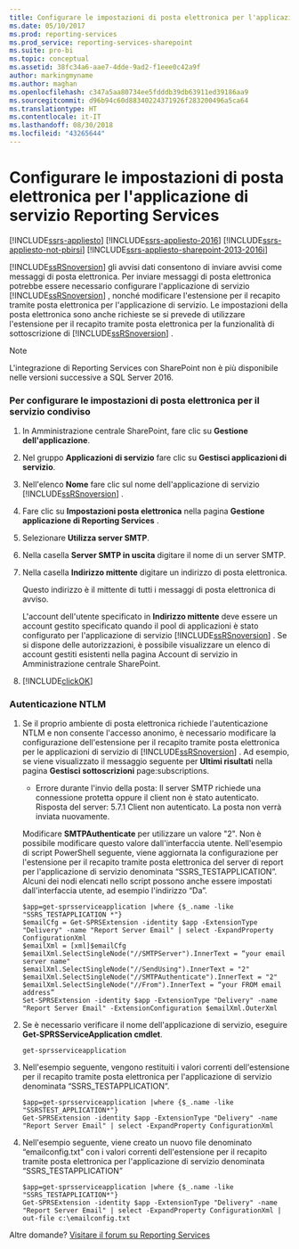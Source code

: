```yaml
---
title: Configurare le impostazioni di posta elettronica per l'applicazione di servizio Reporting Services | Microsoft Docs
ms.date: 05/10/2017
ms.prod: reporting-services
ms.prod_service: reporting-services-sharepoint
ms.suite: pro-bi
ms.topic: conceptual
ms.assetid: 38fc34a6-aae7-4dde-9ad2-f1eee0c42a9f
author: markingmyname
ms.author: maghan
ms.openlocfilehash: c347a5aa80734ee5fdddb39db63911ed39186aa9
ms.sourcegitcommit: d96b94c60d88340224371926f283200496a5ca64
ms.translationtype: HT
ms.contentlocale: it-IT
ms.lasthandoff: 08/30/2018
ms.locfileid: "43265644"
---
```

# <a name="configure-e-mail-for-a-reporting-services-service-application"></a>Configurare le impostazioni di posta elettronica per l'applicazione di servizio Reporting Services

[!INCLUDE[ssrs-appliesto](../../includes/ssrs-appliesto.md)] [!INCLUDE[ssrs-appliesto-2016](../../includes/ssrs-appliesto-2016.md)] [!INCLUDE[ssrs-appliesto-not-pbirsi](../../includes/ssrs-appliesto-not-pbirs.md)] [!INCLUDE[ssrs-appliesto-sharepoint-2013-2016i](../../includes/ssrs-appliesto-sharepoint-2013-2016.md)]

[!INCLUDE[ssRSnoversion](../../includes/ssrsnoversion-md.md)] gli avvisi dati consentono di inviare avvisi come messaggi di posta elettronica. Per inviare messaggi di posta elettronica potrebbe essere necessario configurare l'applicazione di servizio [!INCLUDE[ssRSnoversion](../../includes/ssrsnoversion-md.md)] , nonché modificare l'estensione per il recapito tramite posta elettronica per l'applicazione di servizio. Le impostazioni della posta elettronica sono anche richieste se si prevede di utilizzare l'estensione per il recapito tramite posta elettronica per la funzionalità di sottoscrizione di [!INCLUDE[ssRSnoversion](../../includes/ssrsnoversion-md.md)] .  

> [!NOTE]
> L'integrazione di Reporting Services con SharePoint non è più disponibile nelle versioni successive a SQL Server 2016.
  
### <a name="to-configure-e-mail-for-the-shared-service"></a>Per configurare le impostazioni di posta elettronica per il servizio condiviso  
  
1.  In Amministrazione centrale SharePoint, fare clic su **Gestione dell'applicazione**.  
  
2.  Nel gruppo **Applicazioni di servizio** fare clic su **Gestisci applicazioni di servizio**.  
  
3.  Nell'elenco **Nome** fare clic sul nome dell'applicazione di servizio [!INCLUDE[ssRSnoversion](../../includes/ssrsnoversion-md.md)] .  
  
4.  Fare clic su **Impostazioni posta elettronica** nella pagina **Gestione applicazione di Reporting Services** .  
  
5.  Selezionare **Utilizza server SMTP**.  
  
6.  Nella casella **Server SMTP in uscita** digitare il nome di un server SMTP.  
  
7.  Nella casella **Indirizzo mittente** digitare un indirizzo di posta elettronica.  
  
     Questo indirizzo è il mittente di tutti i messaggi di posta elettronica di avviso.  
  
     L'account dell'utente specificato in **Indirizzo mittente** deve essere un account gestito specificato quando il pool di applicazioni è stato configurato per l'applicazione di servizio [!INCLUDE[ssRSnoversion](../../includes/ssrsnoversion-md.md)] . Se si dispone delle autorizzazioni, è possibile visualizzare un elenco di account gestiti esistenti nella pagina Account di servizio in Amministrazione centrale SharePoint.  
  
8.  [!INCLUDE[clickOK](../../includes/clickok-md.md)]  
  
### <a name="ntlm-authentication"></a>Autenticazione NTLM  
  
1.  Se il proprio ambiente di posta elettronica richiede l'autenticazione NTLM e non consente l'accesso anonimo, è necessario modificare la configurazione dell'estensione per il recapito tramite posta elettronica per le applicazioni di servizio di [!INCLUDE[ssRSnoversion](../../includes/ssrsnoversion-md.md)] . Ad esempio, se viene visualizzato il messaggio seguente per **Ultimi risultati** nella pagina **Gestisci sottoscrizioni** page:subscriptions.  
  
    -   Errore durante l'invio della posta: Il server SMTP richiede una connessione protetta oppure il client non è stato autenticato. Risposta del server: 5.7.1 Client non autenticato. La posta non verrà inviata nuovamente.  
  
     Modificare **SMTPAuthenticate** per utilizzare un valore "2". Non è possibile modificare questo valore dall'interfaccia utente. Nell'esempio di script PowerShell seguente, viene aggiornata la configurazione per l'estensione per il recapito tramite posta elettronica del server di report per l'applicazione di servizio denominata “SSRS_TESTAPPLICATION”. Alcuni dei nodi elencati nello script possono anche essere impostati dall'interfaccia utente, ad esempio l'indirizzo “Da”.  
  
    ```  
    $app=get-sprsserviceapplication |where {$_.name -like "SSRS_TESTAPPLICATION *"}  
    $emailCfg = Get-SPRSExtension -identity $app -ExtensionType "Delivery" -name "Report Server Email" | select -ExpandProperty ConfigurationXml   
    $emailXml = [xml]$emailCfg   
    $emailXml.SelectSingleNode("//SMTPServer").InnerText = “your email server name"  
    $emailXml.SelectSingleNode("//SendUsing").InnerText = "2"  
    $emailXml.SelectSingleNode("//SMTPAuthenticate").InnerText = "2"  
    $emailXml.SelectSingleNode("//From").InnerText = “your FROM email address”  
    Set-SPRSExtension -identity $app -ExtensionType "Delivery" -name "Report Server Email" -ExtensionConfiguration $emailXml.OuterXml  
    ```  
  
2.  Se è necessario verificare il nome dell'applicazione di servizio, eseguire **Get-SPRSServiceApplication cmdlet**.  
  
    ```  
    get-sprsserviceapplication  
    ```  
  
3.  Nell'esempio seguente, vengono restituiti i valori correnti dell'estensione per il recapito tramite posta elettronica per l'applicazione di servizio denominata “SSRS_TESTAPPLICATION”.  
  
    ```  
    $app=get-sprsserviceapplication |where {$_.name -like "SSRSTEST_APPLICATION*"}  
    Get-SPRSExtension -identity $app -ExtensionType "Delivery" -name "Report Server Email" | select -ExpandProperty ConfigurationXml  
    ```  
  
4.  Nell'esempio seguente, viene creato un nuovo file denominato “emailconfig.txt” con i valori correnti dell'estensione per il recapito tramite posta elettronica per l'applicazione di servizio denominata “SSRS_TESTAPPLICATION”  
  
    ```  
    $app=get-sprsserviceapplication |where {$_.name -like "SSRS_TESTAPPLICATION*"}  
    Get-SPRSExtension -identity $app -ExtensionType "Delivery" -name "Report Server Email" | select -ExpandProperty ConfigurationXml | out-file c:\emailconfig.txt  
    ```  
  
  
Altre domande? [Visitare il forum su Reporting Services](http://go.microsoft.com/fwlink/?LinkId=620231)
